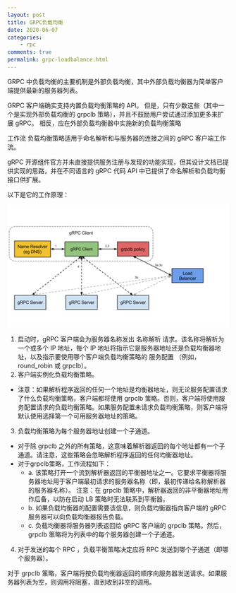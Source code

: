 ```yaml
---
layout: post
title: GRPC负载均衡
date: 2020-06-07
categories:
    - rpc
comments: true
permalink: grpc-loadbalance.html
---
```


GRPC 中负载均衡的主要机制是外部负载均衡，其中外部负载均衡器为简单客户端提供最新的服务器列表。

GRPC 客户端确实支持内置负载均衡策略的 API。 但是，只有少数这些（其中一个是实现外部负载均衡的 grpclb 策略），并且不鼓励用户尝试通过添加更多来扩展 gRPC。 相反，应在外部负载均衡器中实施新的负载均衡策略

工作流
负载均衡策略适用于命名解析和与服务器的连接之间的 gRPC 客户端工作流。

gRPC 开源组件官方并未直接提供服务注册与发现的功能实现，但其设计文档已提供实现的思路，并在不同语言的 gRPC 代码 API 中已提供了命名解析和负载均衡接口供扩展。

以下是它的工作原理：

![](/assets/images/posts/grpc-loadbalance/grpc-loadbalance-1.png)

1. 启动时，gRPC 客户端会为服务器名称发出 名称解析 请求。该名称将解析为一个或多个 IP 地址，每个 IP 地址将指示它是服务器地址还是负载均衡器地址，以及指示要使用哪个客户端负载均衡策略的 服务配置 （例如，round_robin 或 grpclb）。
2. 客户端实例化负载均衡策略。
  - 注意：如果解析程序返回的任何一个地址是均衡器地址，则无论服务配置请求了什么负载均衡策略，客户端都将使用 grpclb 策略。否则，客户端将使用服务配置请求的负载均衡策略。如果服务配置未请求负载均衡策略，则客户端将默认使用选择第一个可用服务器地址的策略。
3. 负载均衡策略为每个服务器地址创建一个子通道。
  - 对于除 grpclb 之外的所有策略，这意味着解析器返回的每个地址都有一个子通道。请注意，这些策略会忽略解析程序返回的任何均衡器地址。
  - 对于grpclb策略，工作流程如下： 
    - a. 该策略打开一个流到解析器返回的平衡器地址之一。它要求平衡器将服务器地址用于客户端最初请求的服务器名称（即，最初传递给名称解析器的服务器名称）。 注意：在 grpclb 策略中，解析器返回的非平衡器地址用作后备，以防在启动 LB 策略时无法联系到平衡器。 
    - b. 如果负载均衡器的配置需要该信息，则负载均衡器指向客户端的 gRPC 服务器可以向负载均衡器报告负载。 
    - c. 负载均衡器将服务器列表返回给 gRPC 客户端的 grpclb 策略。然后，grpclb 策略将为列表中的每个服务器创建一个子通道。
4. 对于发送的每个 RPC ，负载平衡策略决定应将 RPC 发送到哪个子通道（即哪个服务器）。

对于 grpclb 策略，客户端将按负载均衡器返回的顺序向服务器发送请求。如果服务器列表为空，则调用将阻塞，直到收到非空的调用。
